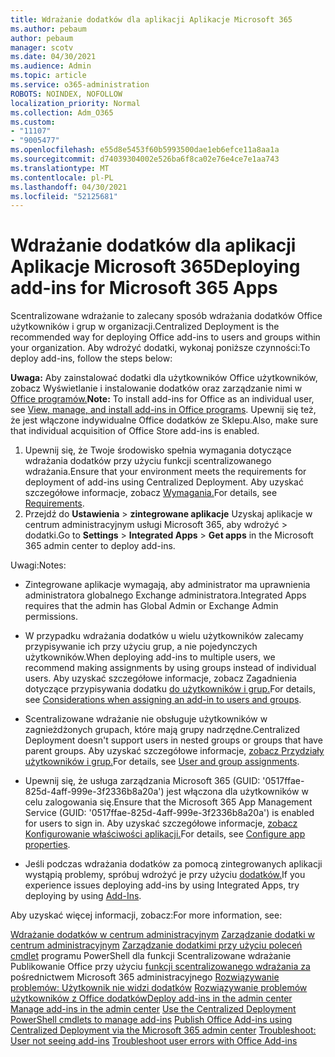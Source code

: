 ```yaml
---
title: Wdrażanie dodatków dla aplikacji Aplikacje Microsoft 365
ms.author: pebaum
author: pebaum
manager: scotv
ms.date: 04/30/2021
ms.audience: Admin
ms.topic: article
ms.service: o365-administration
ROBOTS: NOINDEX, NOFOLLOW
localization_priority: Normal
ms.collection: Adm_O365
ms.custom:
- "11107"
- "9005477"
ms.openlocfilehash: e55d8e5453f60b5993500dae1eb6efce11a8aa1a
ms.sourcegitcommit: d74039304002e526ba6f8ca02e76e4ce7e1aa743
ms.translationtype: MT
ms.contentlocale: pl-PL
ms.lasthandoff: 04/30/2021
ms.locfileid: "52125681"
---
```

# <a name="deploying-add-ins-for-microsoft-365-apps"></a><span data-ttu-id="2c1ac-102">Wdrażanie dodatków dla aplikacji Aplikacje Microsoft 365</span><span class="sxs-lookup"><span data-stu-id="2c1ac-102">Deploying add-ins for Microsoft 365 Apps</span></span>

<span data-ttu-id="2c1ac-103">Scentralizowane wdrażanie to zalecany sposób wdrażania dodatków Office użytkowników i grup w organizacji.</span><span class="sxs-lookup"><span data-stu-id="2c1ac-103">Centralized Deployment is the recommended way for deploying Office add-ins to users and groups within your organization.</span></span> <span data-ttu-id="2c1ac-104">Aby wdrożyć dodatki, wykonaj poniższe czynności:</span><span class="sxs-lookup"><span data-stu-id="2c1ac-104">To deploy add-ins, follow the steps below:</span></span>

<span data-ttu-id="2c1ac-105">**Uwaga:** Aby zainstalować dodatki dla użytkowników Office użytkowników, zobacz Wyświetlanie i instalowanie dodatków oraz zarządzanie nimi w [Office programów.](https://support.microsoft.com/topic/view-manage-and-install-add-ins-in-office-programs-16278816-1948-4028-91e5-76dca5380f8d)</span><span class="sxs-lookup"><span data-stu-id="2c1ac-105">**Note:** To install add-ins for Office as an individual user, see [View, manage, and install add-ins in Office programs](https://support.microsoft.com/topic/view-manage-and-install-add-ins-in-office-programs-16278816-1948-4028-91e5-76dca5380f8d).</span></span> <span data-ttu-id="2c1ac-106">Upewnij się też, że jest włączone indywidualne Office dodatków ze Sklepu.</span><span class="sxs-lookup"><span data-stu-id="2c1ac-106">Also, make sure that individual acquisition of Office Store add-ins is enabled.</span></span> 

1. <span data-ttu-id="2c1ac-107">Upewnij się, że Twoje środowisko spełnia wymagania dotyczące wdrażania dodatków przy użyciu funkcji scentralizowanego wdrażania.</span><span class="sxs-lookup"><span data-stu-id="2c1ac-107">Ensure that your environment meets the requirements for deployment of add-ins using Centralized Deployment.</span></span> <span data-ttu-id="2c1ac-108">Aby uzyskać szczegółowe informacje, zobacz [Wymagania.](https://docs.microsoft.com/microsoft-365/admin/manage/centralized-deployment-of-add-ins?#requirements)</span><span class="sxs-lookup"><span data-stu-id="2c1ac-108">For details, see [Requirements](https://docs.microsoft.com/microsoft-365/admin/manage/centralized-deployment-of-add-ins?#requirements).</span></span>
2. <span data-ttu-id="2c1ac-109">Przejdź do **Ustawienia**  >  **zintegrowane aplikacje** Uzyskaj aplikacje w centrum administracyjnym usługi Microsoft 365, aby wdrożyć  >   dodatki.</span><span class="sxs-lookup"><span data-stu-id="2c1ac-109">Go to **Settings** > **Integrated Apps** > **Get apps** in the Microsoft 365 admin center to deploy add-ins.</span></span> 

<span data-ttu-id="2c1ac-110">Uwagi:</span><span class="sxs-lookup"><span data-stu-id="2c1ac-110">Notes:</span></span> 

- <span data-ttu-id="2c1ac-111">Zintegrowane aplikacje wymagają, aby administrator ma uprawnienia administratora globalnego Exchange administratora.</span><span class="sxs-lookup"><span data-stu-id="2c1ac-111">Integrated Apps requires that the admin has Global Admin or Exchange Admin permissions.</span></span>

- <span data-ttu-id="2c1ac-112">W przypadku wdrażania dodatków u wielu użytkowników zalecamy przypisywanie ich przy użyciu grup, a nie pojedynczych użytkowników.</span><span class="sxs-lookup"><span data-stu-id="2c1ac-112">When deploying add-ins to multiple users, we recommend making assignments by using groups instead of individual users.</span></span> <span data-ttu-id="2c1ac-113">Aby uzyskać szczegółowe informacje, zobacz Zagadnienia dotyczące przypisywania dodatku [do użytkowników i grup.](https://docs.microsoft.com/microsoft-365/admin/manage/manage-deployment-of-add-ins?view=o365-worldwide#considerations-when-assigning-an-add-in-to-users-and-groups)</span><span class="sxs-lookup"><span data-stu-id="2c1ac-113">For details, see [Considerations when assigning an add-in to users and groups](https://docs.microsoft.com/microsoft-365/admin/manage/manage-deployment-of-add-ins?view=o365-worldwide#considerations-when-assigning-an-add-in-to-users-and-groups).</span></span>

- <span data-ttu-id="2c1ac-114">Scentralizowane wdrażanie nie obsługuje użytkowników w zagnieżdżonych grupach, które mają grupy nadrzędne.</span><span class="sxs-lookup"><span data-stu-id="2c1ac-114">Centralized Deployment doesn't support users in nested groups or groups that have parent groups.</span></span> <span data-ttu-id="2c1ac-115">Aby uzyskać szczegółowe informacje, [zobacz Przydziały użytkowników i grup.](https://docs.microsoft.com/microsoft-365/admin/manage/centralized-deployment-of-add-ins?view=o365-worldwide#user-and-group-assignments)</span><span class="sxs-lookup"><span data-stu-id="2c1ac-115">For details, see [User and group assignments](https://docs.microsoft.com/microsoft-365/admin/manage/centralized-deployment-of-add-ins?view=o365-worldwide#user-and-group-assignments).</span></span>

- <span data-ttu-id="2c1ac-116">Upewnij się, że usługa zarządzania Microsoft 365 (GUID: '0517ffae-825d-4aff-999e-3f2336b8a20a') jest włączona dla użytkowników w celu zalogowania się.</span><span class="sxs-lookup"><span data-stu-id="2c1ac-116">Ensure that the Microsoft 365 App Management Service (GUID: '0517ffae-825d-4aff-999e-3f2336b8a20a') is enabled for users to sign in.</span></span> <span data-ttu-id="2c1ac-117">Aby uzyskać szczegółowe informacje, [zobacz Konfigurowanie właściwości aplikacji.](https://docs.microsoft.com/azure/active-directory/manage-apps/add-application-portal-configure#configure-app-properties)</span><span class="sxs-lookup"><span data-stu-id="2c1ac-117">For details, see [Configure app properties](https://docs.microsoft.com/azure/active-directory/manage-apps/add-application-portal-configure#configure-app-properties).</span></span>

- <span data-ttu-id="2c1ac-118">Jeśli podczas wdrażania dodatków za pomocą zintegrowanych aplikacji wystąpią problemy, spróbuj wdrożyć je przy użyciu [dodatków.](https://admin.microsoft.com/AdminPortal/Home?#/Settings/AddIns)</span><span class="sxs-lookup"><span data-stu-id="2c1ac-118">If you experience issues deploying add-ins by using Integrated Apps, try deploying by using [Add-Ins](https://admin.microsoft.com/AdminPortal/Home?#/Settings/AddIns).</span></span>

<span data-ttu-id="2c1ac-119">Aby uzyskać więcej informacji, zobacz:</span><span class="sxs-lookup"><span data-stu-id="2c1ac-119">For more information, see:</span></span>

<span data-ttu-id="2c1ac-120">[Wdrażanie dodatków w centrum administracyjnym](https://docs.microsoft.com/microsoft-365/admin/manage/manage-deployment-of-add-ins) 
 [Zarządzanie dodatki w centrum administracyjnym](https://docs.microsoft.com/microsoft-365/admin/manage/manage-addins-in-the-admin-center) 
 [Zarządzanie dodatkimi przy użyciu poleceń cmdlet](https://docs.microsoft.com/microsoft-365/enterprise/use-the-centralized-deployment-powershell-cmdlets-to-manage-add-ins) programu PowerShell dla funkcji Scentralizowane wdrażanie 
 Publikowanie Office przy użyciu [funkcji scentralizowanego wdrażania za](https://docs.microsoft.com/office/dev/add-ins/publish/centralized-deployment#publish-an-office-add-in-via-centralized-deployment) pośrednictwem Microsoft 365 administracyjnego 
 [Rozwiązywanie problemów: Użytkownik nie widzi dodatków](https://docs.microsoft.com/office365/troubleshoot/access-management/user-not-seeing-add-ins) 
 [Rozwiązywanie problemów użytkowników z Office dodatków](https://docs.microsoft.com/office/dev/add-ins/testing/testing-and-troubleshooting)</span><span class="sxs-lookup"><span data-stu-id="2c1ac-120">[Deploy add-ins in the admin center](https://docs.microsoft.com/microsoft-365/admin/manage/manage-deployment-of-add-ins)
[Manage add-ins in the admin center](https://docs.microsoft.com/microsoft-365/admin/manage/manage-addins-in-the-admin-center)
[Use the Centralized Deployment PowerShell cmdlets to manage add-ins](https://docs.microsoft.com/microsoft-365/enterprise/use-the-centralized-deployment-powershell-cmdlets-to-manage-add-ins)
[Publish Office Add-ins using Centralized Deployment via the Microsoft 365 admin center](https://docs.microsoft.com/office/dev/add-ins/publish/centralized-deployment#publish-an-office-add-in-via-centralized-deployment)
[Troubleshoot: User not seeing add-ins](https://docs.microsoft.com/office365/troubleshoot/access-management/user-not-seeing-add-ins)
[Troubleshoot user errors with Office Add-ins](https://docs.microsoft.com/office/dev/add-ins/testing/testing-and-troubleshooting)</span></span>